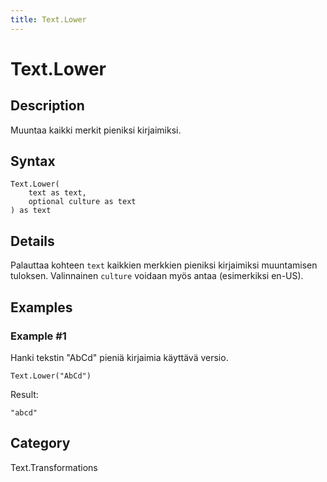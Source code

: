 ```yaml
---
title: Text.Lower
---
```


# Text.Lower


## Description

Muuntaa kaikki merkit pieniksi kirjaimiksi.


## Syntax

```powerquery
Text.Lower(
    text as text,
    optional culture as text
) as text
```


## Details

Palauttaa kohteen <code>text</code> kaikkien merkkien pieniksi kirjaimiksi muuntamisen tuloksen. Valinnainen <code>culture</code> voidaan myös antaa (esimerkiksi en-US).


## Examples

### Example #1 
Hanki tekstin &#34;AbCd&#34; pieniä kirjaimia käyttävä versio.
```powerquery
Text.Lower("AbCd")
```

Result: 
```powerquery
"abcd"
```




## Category
Text.Transformations
